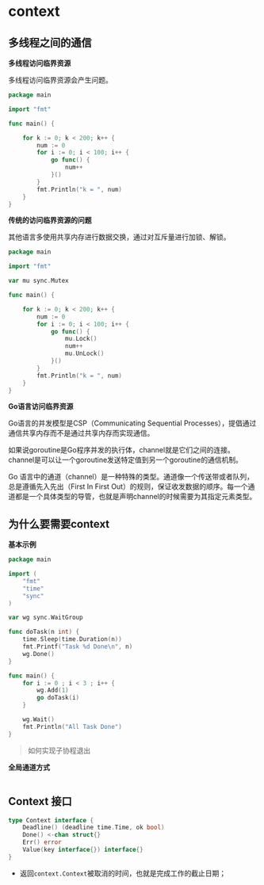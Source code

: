 # context

## 多线程之间的通信

**多线程访问临界资源**

多线程访问临界资源会产生问题。

```go
package main

import "fmt"

func main() {

	for k := 0; k < 200; k++ {
		num := 0
		for i := 0; i < 100; i++ {
			go func() {
				num++
			}()
		}
		fmt.Println("k = ", num)
	}
}

```


**传统的访问临界资源的问题**

其他语言多使用共享内存进行数据交换，通过对互斥量进行加锁、解锁。

```go
package main

import "fmt"

var mu sync.Mutex

func main() {

	for k := 0; k < 200; k++ {
		num := 0
		for i := 0; i < 100; i++ {
			go func() {
				mu.Lock()
				num++
				mu.UnLock()
			}()
		}
		fmt.Println("k = ", num)
	}
}
```

**Go语言访问临界资源**

Go语言的并发模型是CSP（Communicating Sequential Processes），提倡通过通信共享内存而不是通过共享内存而实现通信。

如果说goroutine是Go程序并发的执行体，channel就是它们之间的连接。channel是可以让一个goroutine发送特定值到另一个goroutine的通信机制。

Go 语言中的通道（channel）是一种特殊的类型。通道像一个传送带或者队列，总是遵循先入先出（First In First Out）的规则，保证收发数据的顺序。每一个通道都是一个具体类型的导管，也就是声明channel的时候需要为其指定元素类型。



## 为什么要需要context


**基本示例**

```go
package main

import (
	"fmt"
	"time"
	"sync"
)

var wg sync.WaitGroup

func doTask(n int) {
	time.Sleep(time.Duration(n))
	fmt.Printf("Task %d Done\n", n)
	wg.Done()
}

func main() {
	for i := 0 ; i < 3 ; i++ {
		wg.Add(1)
		go doTask(i)
	}

	wg.Wait()
	fmt.Println("All Task Done")
}
```

> 如何实现子协程退出


**全局通道方式**

```go

```

## Context 接口

```go
type Context interface {
	Deadline() (deadline time.Time, ok bool)
	Done() <-chan struct{}
	Err() error
	Value(key interface{}) interface{}
}
```

+  返回`context.Context`被取消的时间，也就是完成工作的截止日期；